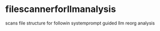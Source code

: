 # filescannerforllmanalysis
scans file structure for followin systemprompt guided llm reorg analysis

